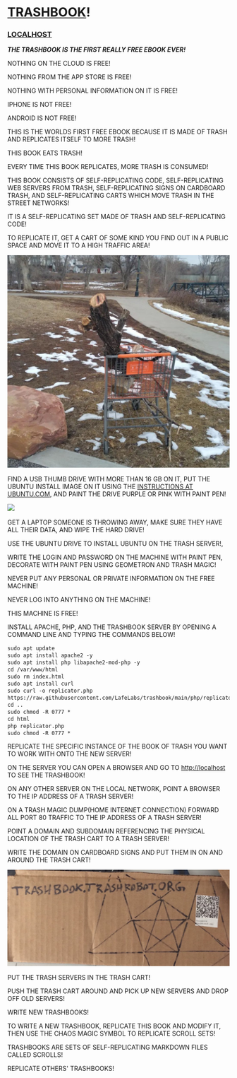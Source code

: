# [TRASHBOOK](https://github.com/LafeLabs/trashbook)!

### [LOCALHOST](http://localhost)

***THE TRASHBOOK IS THE FIRST REALLY FREE EBOOK EVER!***

NOTHING ON THE CLOUD IS FREE!

NOTHING FROM THE APP STORE IS FREE!

NOTHING WITH PERSONAL INFORMATION ON IT IS FREE!

IPHONE IS NOT FREE!

ANDROID IS NOT FREE!

THIS IS THE WORLDS FIRST FREE EBOOK BECAUSE IT IS MADE OF TRASH AND REPLICATES ITSELF TO MORE TRASH!

THIS BOOK EATS TRASH!

EVERY TIME THIS BOOK REPLICATES, MORE TRASH IS CONSUMED!

THIS BOOK CONSISTS OF SELF-REPLICATING CODE, SELF-REPLICATING WEB SERVERS FROM TRASH, SELF-REPLICATING SIGNS ON CARDBOARD TRASH, AND SELF-REPLICATING CARTS WHICH MOVE TRASH IN THE STREET NETWORKS!

IT IS A SELF-REPLICATING SET MADE OF TRASH AND SELF-REPLICATING CODE!

TO REPLICATE IT, GET A CART OF SOME KIND YOU FIND OUT IN A PUBLIC SPACE AND MOVE IT TO A HIGH TRAFFIC AREA!

![](https://raw.githubusercontent.com/LafeLabs/trashnet/main/trashmagic/cart.png)

FIND A USB THUMB DRIVE WITH MORE THAN 16 GB ON IT, PUT THE UBUNTU INSTALL IMAGE ON IT USING THE [INSTRUCTIONS AT UBUNTU.COM](https://ubuntu.com/tutorials/install-ubuntu-desktop#1-overview), AND PAINT THE DRIVE PURPLE OR PINK WITH PAINT PEN!

![](https://raw.githubusercontent.com/LafeLabs/trashbook/main/trashmagic/ubuntu.png)

GET A LAPTOP SOMEONE IS THROWING AWAY, MAKE SURE THEY HAVE ALL THEIR DATA, AND WIPE THE HARD DRIVE!

USE THE UBUNTU DRIVE TO INSTALL UBUNTU ON THE TRASH SERVER!,

WRITE THE LOGIN AND PASSWORD ON THE MACHINE WITH PAINT PEN, DECORATE WITH PAINT PEN USING GEOMETRON AND TRASH MAGIC!

NEVER PUT ANY PERSONAL OR PRIVATE INFORMATION ON THE FREE MACHINE!

NEVER LOG INTO ANYTHING ON THE MACHINE!

THIS MACHINE IS FREE!

INSTALL APACHE, PHP, AND THE TRASHBOOK SERVER BY OPENING A COMMAND LINE AND TYPING THE COMMANDS BELOW!

```
sudo apt update
sudo apt install apache2 -y
sudo apt install php libapache2-mod-php -y
cd /var/www/html
sudo rm index.html
sudo apt install curl
sudo curl -o replicator.php https://raw.githubusercontent.com/LafeLabs/trashbook/main/php/replicator.txt
cd ..
sudo chmod -R 0777 *
cd html
php replicator.php
sudo chmod -R 0777 *
```

REPLICATE THE SPECIFIC INSTANCE OF THE BOOK OF TRASH YOU WANT TO WORK WITH ONTO THE NEW SERVER!

ON THE SERVER YOU CAN OPEN A BROWSER AND GO TO [http://localhost](http://localhost) TO SEE THE TRASHBOOK!

ON ANY OTHER SERVER ON THE LOCAL NETWORK, POINT A BROWSER TO THE IP ADDRESS OF A TRASH SERVER!

ON A TRASH MAGIC DUMP(HOME INTERNET CONNECTION) FORWARD ALL PORT 80 TRAFFIC TO THE IP ADDRESS OF A TRASH SERVER!

POINT A DOMAIN AND SUBDOMAIN REFERENCING THE PHYSICAL LOCATION OF THE TRASH CART TO A TRASH SERVER!

WRITE THE DOMAIN ON CARDBOARD SIGNS AND PUT THEM IN ON AND AROUND THE TRASH CART!

![](https://raw.githubusercontent.com/LafeLabs/trashnet/main/trashmagic/trashbooksign.png) 

PUT THE TRASH SERVERS IN THE TRASH CART!

PUSH THE TRASH CART AROUND AND PICK UP NEW SERVERS AND DROP OFF OLD SERVERS!

WRITE NEW TRASHBOOKS!

TO WRITE A NEW TRASHBOOK, REPLICATE THIS BOOK AND MODIFY IT, THEN USE THE CHAOS MAGIC SYMBOL TO REPLICATE SCROLL SETS!

TRASHBOOKS ARE SETS OF SELF-REPLICATING MARKDOWN FILES CALLED SCROLLS!

REPLICATE OTHERS' TRASHBOOKS!


